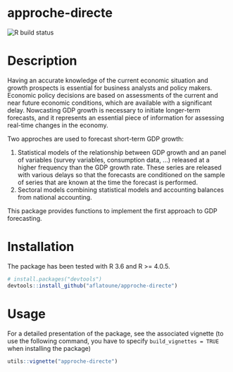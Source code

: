 # approche-directe
![R build status](https://github.com/aflatoune/etalonnage/workflows/R-CMD-check/badge.svg)

# Description

Having an accurate knowledge of the current economic situation and growth prospects is essential for business analysts and policy makers. Economic policy decisions
are based on assessments of the current and near future economic conditions, which are available with a significant delay. Nowcasting GDP growth is necessary to initiate longer-term forecasts, and it represents an essential piece of information for assessing real-time changes in the economy.

Two approches are used to forecast short-term GDP growth:

1. Statistical models of the relationship between GDP growth and an panel of variables (survey variables, consumption data, ...) released at a higher frequency than the GDP growth rate. These series are released with various delays so that the forecasts are conditioned on the sample of series that are known at the time the forecast is performed.
2. Sectoral models combining statistical models and accounting balances from national accounting.

This package provides functions to implement the first approach to GDP forecasting.

# Installation

The package has been tested with R 3.6 and R >= 4.0.5.

```r
# install.packages("devtools")
devtools::install_github("aflatoune/approche-directe")
```

# Usage

For a detailed presentation of the package, see the associated vignette (to use the following command, you have to specify `build_vignettes = TRUE` when installing the package)

```r
utils::vignette("approche-directe")
```
